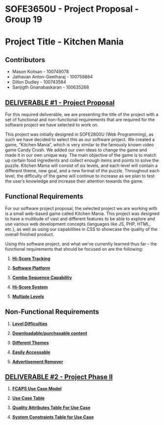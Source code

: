 # SOFE3650U - Project Proposal - Group 19
# Project Title - Kitchen Mania 
## Contributors 
* Mason Koitsan - 100749078
* Jathavan Anton-Geetharaj - 100759884
* Dillon Dudley - 100743584
* Sanjigth Gnanabaskaran - 100635268

## [DELIVERABLE #1 - Project Proposal](/Deliverable%201)

For this required deliverable, we are presenting the title of the project with a set of functional and non-functional requirements that are required for the software project we have selected to work on. 

This project was initially designed in SOFE2800U (Web Programming), as such we have decided to select this as our software project. We created a game, “Kitchen Mania”, which is very similar to the famously known video game Candy Crush. We added our own ideas to change the game and made it in our own unique way. The main objective of the game is to match up certain food ingredients and collect enough items and points to solve the puzzle. Kitchen Mania will consist of six levels, and each level will contain a different theme, new goal, and a new format of the puzzle. Throughout each level, the difficulty of the game will continue to increase as we plan to test the user’s knowledge and increase their attention towards the game.  

## Functional Requirements
For our software project proposal, the selected project we are working with is a small web-based game called Kitchen Mania. This project was designed to have a multitude of vast and different features to be able to explore and use various web development concepts (languages like JS, PHP, HTML, etc.), as well as using our capabilities in CSS to showcase the quality of the overall finished product. 

Using this software project, and what we’ve currently learned thus far – the functional requirements that should be focused on are the following:

1) **[Hi-Score Tracking](https://github.com/sanjigth/SOFE3650U_ProjectPropsal/tree/main/Deliverable%201)** 

2) **[Software Platform](https://github.com/sanjigth/SOFE3650U_ProjectPropsal/tree/main/Deliverable%201)** 

3) **[Combo Sequence Capability](https://github.com/sanjigth/SOFE3650U_ProjectPropsal/tree/main/Deliverable%201)**

4) **[Hi-Score System](https://github.com/sanjigth/SOFE3650U_ProjectPropsal/tree/main/Deliverable%201)**

5) **[Multiple Levels](https://github.com/sanjigth/SOFE3650U_ProjectPropsal/tree/main/Deliverable%201)**

## Non-Functional Requirements 

1) **[Level Difficulties](https://github.com/sanjigth/SOFE3650U_ProjectPropsal/tree/main/Deliverable%201)**

2) **[Downloadable/purchasable content](https://github.com/sanjigth/SOFE3650U_ProjectPropsal/tree/main/Deliverable%201)**

3) **[Different Themes](https://github.com/sanjigth/SOFE3650U_ProjectPropsal/tree/main/Deliverable%201)**

4) **[Easily Accessable](https://github.com/sanjigth/SOFE3650U_ProjectPropsal/tree/main/Deliverable%201)**

5) **[Advertisement Remover](https://github.com/sanjigth/SOFE3650U_ProjectPropsal/tree/main/Deliverable%201)**

## [DELIVERABLE #2 - Project Phase II](/Deliverable%202) 

1) **[FCAPS Use Case Model](Deliverable%202/FCAPS_PhaseII_Diagram.pdf)**

2) **[Use Case Table](Deliverable%202/UseCase_Table.pdf)**

3) **[Quality Attributes Table For Use Case](Deliverable%202/QualityAttributes_Table.pdf)**

4) **[System Constraints Table for Use Case](Deliverable%202/Constraints_Table.pdf)**
